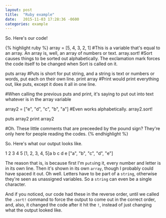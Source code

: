 ```yaml
---
layout: post
title:  "Ruby example"
date:   2015-11-03 17:28:36 -0600
categories: example
---
```


So. Here's our code!

{% highlight ruby %}
array = [5, 4, 3, 2, 1] #This is a variable that's equal to an array. An array is, well, an array of numbers or text.
array.sort!  #Sort causes things to be sorted out alphabetically. The exclamation mark forces the code itself to be changed when Sort is called on it.

puts array    #Puts is short for put string, and a string is text or numbers or words, put each on their own line. 
print array  #Print would print everything out, like puts, except it does it all in one line. 

#When calling the previous puts and print, it's saying to put out into text whatever is in the array variable

array2 = ["e", "d", "c", "b", "a"] #Even works alphabetically.
array2.sort!

puts array2
print array2

#Oh. These little comments that are preceeded by the pound sign? They're only here for people reading the codes.
{% endhighlight %}

So. Here's what our output looks like.

1
2
3
4
5
[1, 2, 3, 4, 5]a
b
c
d
e
["a", "b", "c", "d", "e"]


The reason that is, is because first I'm `puts`ing it, every number and letter is in its own line.
Then it's shown in its own `array`, though I probably could have spaced it out. Oh well.
Letters have to be part of a `string`, otherwise they're seen as unassigned variables. So a `string` can even be a single character.

And if you noticed, our code had these in the reverse order, until we called the `.sort!` command to force the output to come out in the correct order, and, also, it changed the code after it hit the `!`, instead of just changing what the output looked like.